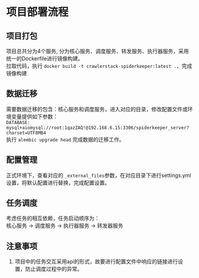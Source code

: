 # 项目部署流程

## 项目打包
项目总共分为4个服务, 分为核心服务、调度服务、转发服务、执行器服务，采用统一的Dockerfile进行镜像构建。  
拉取代码，执行 `docker build -t crawlerstack-spiderkeeper:latest .`，完成镜像构建

## 数据迁移
需要数据迁移的包含：核心服务和调度服务，进入对应的目录，修改配置文件或环境变量提供如下参数：  
`DATABASE: mysql+aiomysql://root:1qazZAQ!@192.168.6.15:3306/spiderkeeper_server?charset=UTF8MB4`  
执行 `alembic upgrade head` 完成数据的迁移工作。

## 配置管理
正式环境下，查看对应的 `_external_files`参数，在对应目录下进行settings.yml设置，将默认配置进行替换，完成配置设置。

## 任务调度
考虑任务的相互依赖，任务启动顺序为：  
核心服务 ->  调度服务  -> 执行器服务 ->  转发器服务 

## 注意事项
1. 项目中的任务交互采用api的形式，故要进行配置文件中响应的链接进行设置，防止调度过程中的异常。
